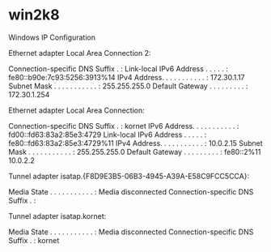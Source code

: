 # win2k8
Windows IP Configuration


Ethernet adapter Local Area Connection 2:

   Connection-specific DNS Suffix  . : 
   Link-local IPv6 Address . . . . . : fe80::b90e:7c93:5256:3913%14
   IPv4 Address. . . . . . . . . . . : 172.30.1.17
   Subnet Mask . . . . . . . . . . . : 255.255.255.0
   Default Gateway . . . . . . . . . : 172.30.1.254

Ethernet adapter Local Area Connection:

   Connection-specific DNS Suffix  . : kornet
   IPv6 Address. . . . . . . . . . . : fd00::fd63:83a2:85e3:4729
   Link-local IPv6 Address . . . . . : fe80::fd63:83a2:85e3:4729%11
   IPv4 Address. . . . . . . . . . . : 10.0.2.15
   Subnet Mask . . . . . . . . . . . : 255.255.255.0
   Default Gateway . . . . . . . . . : fe80::2%11
                                       10.0.2.2

Tunnel adapter isatap.{F8D9E3B5-06B3-4945-A39A-E58C9FCC5CCA}:

   Media State . . . . . . . . . . . : Media disconnected
   Connection-specific DNS Suffix  . : 

Tunnel adapter isatap.kornet:

   Media State . . . . . . . . . . . : Media disconnected
   Connection-specific DNS Suffix  . : kornet

